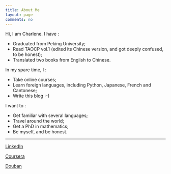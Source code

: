 ```yaml
---
title: About Me
layout: page
comments: no
---
```


Hi, I am Charlene. I have :

- Graduated from Peking University; 
- Read TAOCP vol.1 (edited its Chinese version, and got deeply confused, to be honest); 
- Translated two books from English to Chinese.

In my spare time, I :

- Take online courses; 
- Learn foreign languages, including Python, Japanese, French and Cantonese;
- Write this blog :-)

I want to :

- Get familiar with several languages;
- Travel around the world; 
- Get a PhD in mathematics; 
- Be myself, and be honest.

----

[LinkedIn](http://www.linkedin.com/in/suicn)

[Coursera](https://www.coursera.org/user/i/ff6fdd8678c94f758ea0c7ed383a92cb)

[Douban](http://www.douban.com/people/sighsmile/)
